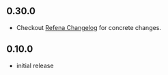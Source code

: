 ## 0.30.0

- Checkout [Refena Changelog](https://pub.dev/packages/refena/changelog) for concrete changes.

## 0.10.0

- initial release
